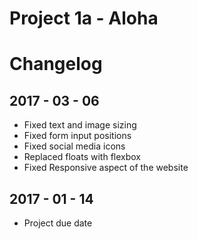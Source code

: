 # Project 1a - Aloha
# Changelog

## 2017 - 03 - 06
* Fixed text and image sizing
* Fixed form input positions
* Fixed social media icons
* Replaced floats with flexbox
* Fixed Responsive aspect of the website

## 2017 - 01 - 14
* Project due date